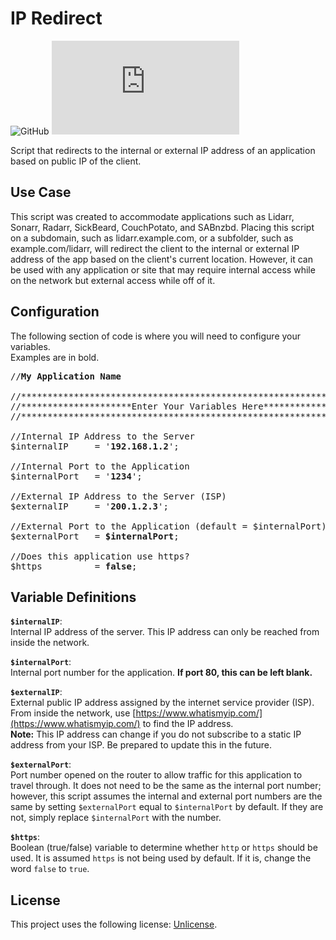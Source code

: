 # IP Redirect
![GitHub](https://img.shields.io/github/license/dynamiccookies/IP-Redirect?style=for-the-badge)
![GitHub file size in bytes](https://img.shields.io/github/size/dynamiccookies/IP-Redirect/index.php?style=for-the-badge)

Script that redirects to the internal or external IP address of an application based on public IP of the client.


## Use Case
This script was created to accommodate applications such as Lidarr, Sonarr, Radarr, SickBeard, CouchPotato, and SABnzbd. Placing this script on a subdomain, such as lidarr.example.com, or a subfolder, such as example.com/lidarr, will redirect the client to the internal or external IP address of the app based on the client's current location. However, it can be used with any application or site that may require internal access while on the network but external access while off of it.


## Configuration
The following section of code is where you will need to configure your variables.<br>Examples are in bold.
<pre>
//<strong>My Application Name</strong>

//********************************************************************
//*********************Enter Your Variables Here**********************
//********************************************************************

//Internal IP Address to the Server
$internalIP     = '<strong>192.168.1.2</strong>';

//Internal Port to the Application
$internalPort   = '<strong>1234</strong>';

//External IP Address to the Server (ISP)
$externalIP     = '<strong>200.1.2.3</strong>';

//External Port to the Application (default = $internalPort)
$externalPort   = <strong>$internalPort</strong>;

//Does this application use https?
$https          = <strong>false</strong>;
</pre>


## Variable Definitions
**`$internalIP`**:<br>
Internal IP address of the server. This IP address can only be reached from inside the network.

**`$internalPort`**:<br>
Internal port number for the application. **If port 80, this can be left blank.**

**`$externalIP`**:<br>
External public IP address assigned by the internet service provider (ISP). From inside the network, use [https://www.whatismyip.com/](https://www.whatismyip.com/) to find the IP address. <br>**Note:** This IP address can change if you  do not subscribe to a static IP address from your ISP. Be prepared to update this in the future.

**`$externalPort`**:<br>
Port number opened on the router to allow traffic for this application to travel through. It does not need to be the same as the internal port number; however, this script assumes the internal and external port numbers are the same by setting `$externalPort` equal to `$internalPort` by default. If they are not, simply replace `$internalPort` with the number.

**`$https`**:<br>
Boolean (true/false) variable to determine whether `http` or `https` should be used. It is assumed `https` is not being used by default. If it is, change the word `false` to `true`.


## License

This project uses the following license: [Unlicense](LICENSE).
